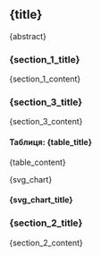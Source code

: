 <div class="title-container">
    <h2 class="title">{title}</h2>
    <p class="abstract">{abstract}</p>
</div>
<div class="content-container">
    <div class="section-container" style="width: 48%">
        <h3 class="section-title">{section_1_title}</h3>
        <p class="section-content">{section_1_content}</p>
    </div>
    <div class="section-container" style="width: 48%">
        <h3 class="section-title">{section_3_title}</h3>
        <p class="section-content">{section_3_content}</p>
    </div>
</div>
<div class="table-container">
    <h4 class="table-title">Таблиця: {table_title}</h4>
    <p class="section-content">{table_content}</p>
</div>
<div class="content-container">
    <div class="chart-container" style="width: 48%">
        <span class="svg-chart">{svg_chart}</span>
        <h4 class="svg-chart-title">{svg_chart_title}</h4>
    </div>
    <div class="section-container" style="width: 48%">
        <h3 class="section-title">{section_2_title}</h3>
        <p class="section-content">{section_2_content}</p>
    </div>
</div>
